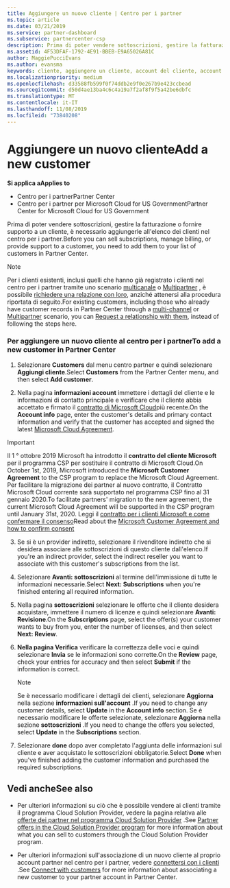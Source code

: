 ```yaml
---
title: Aggiungere un nuovo cliente | Centro per i partner
ms.topic: article
ms.date: 03/21/2019
ms.service: partner-dashboard
ms.subservice: partnercenter-csp
description: Prima di poter vendere sottoscrizioni, gestire la fatturazione o fornire supporto, devi creare un record per il tuo cliente nel Centro per i partner.
ms.assetid: 4F53DFAF-1792-4E91-BBEB-E9A65026A81C
author: MaggiePucciEvans
ms.author: evansma
keywords: cliente, aggiungere un cliente, account del cliente, account del cliente nel Centro per i partner, clienti, aggiungere i clienti, creare un account del cliente
ms.localizationpriority: medium
ms.openlocfilehash: d33588fb599f0f74ddb2e9f0e267b9e423ccbead
ms.sourcegitcommit: d50d4ae13ba4c6c4a19a7f2af8f9f5a42be6dbfc
ms.translationtype: MT
ms.contentlocale: it-IT
ms.lasthandoff: 11/08/2019
ms.locfileid: "73840208"
---
```

# <a name="add-a-new-customer"></a><span data-ttu-id="bf3bc-104">Aggiungere un nuovo cliente</span><span class="sxs-lookup"><span data-stu-id="bf3bc-104">Add a new customer</span></span>

<span data-ttu-id="bf3bc-105">**Si applica a**</span><span class="sxs-lookup"><span data-stu-id="bf3bc-105">**Applies to**</span></span>

-  <span data-ttu-id="bf3bc-106">Centro per i partner</span><span class="sxs-lookup"><span data-stu-id="bf3bc-106">Partner Center</span></span>
-  <span data-ttu-id="bf3bc-107">Centro per i partner per Microsoft Cloud for US Government</span><span class="sxs-lookup"><span data-stu-id="bf3bc-107">Partner Center for Microsoft Cloud for US Government</span></span>

<span data-ttu-id="bf3bc-108">Prima di poter vendere sottoscrizioni, gestire la fatturazione o fornire supporto a un cliente, è necessario aggiungerle all'elenco dei clienti nel centro per i partner.</span><span class="sxs-lookup"><span data-stu-id="bf3bc-108">Before you can sell subscriptions, manage billing, or provide support to a customer, you need to add them to your list of customers in Partner  Center.</span></span>

>[!NOTE]
><span data-ttu-id="bf3bc-109">Per i clienti esistenti, inclusi quelli che hanno già registrato i clienti nel centro per i partner tramite uno scenario [multicanale](multichannel.md) o [Multipartner](multipartner.md) , è possibile [richiedere una relazione con loro](request-a-relationship-with-a-customer.md), anziché attenersi alla procedura riportata di seguito.</span><span class="sxs-lookup"><span data-stu-id="bf3bc-109">For existing customers, including those who already have customer records in Partner Center through a [multi-channel](multichannel.md) or [Multipartner](multipartner.md) scenario, you can [Request a relationship with them](request-a-relationship-with-a-customer.md), instead of following the steps here.</span></span>

### <a name="to-add-a-new-customer-in-partner-center"></a><span data-ttu-id="bf3bc-110">Per aggiungere un nuovo cliente al centro per i partner</span><span class="sxs-lookup"><span data-stu-id="bf3bc-110">To add a new customer in Partner Center</span></span>

1. <span data-ttu-id="bf3bc-111">Selezionare **Customers** dal menu centro partner e quindi selezionare **Aggiungi cliente**.</span><span class="sxs-lookup"><span data-stu-id="bf3bc-111">Select **Customers** from the Partner Center menu, and then select **Add customer**.</span></span>

2. <span data-ttu-id="bf3bc-112">Nella pagina **informazioni account** immettere i dettagli del cliente e le informazioni di contatto principale e verificare che il cliente abbia accettato e firmato il [contratto di Microsoft Cloud](agreements.md)più recente.</span><span class="sxs-lookup"><span data-stu-id="bf3bc-112">On the **Account info** page, enter the customer's details and primary contact information and verify that the customer has accepted and signed the latest [Microsoft Cloud Agreement](agreements.md).</span></span>

>[!IMPORTANT] 
> <span data-ttu-id="bf3bc-113">Il 1 ° ottobre 2019 Microsoft ha introdotto il **contratto del cliente Microsoft** per il programma CSP per sostituire il contratto di Microsoft Cloud.</span><span class="sxs-lookup"><span data-stu-id="bf3bc-113">On October 1st, 2019, Microsoft introduced the **Microsoft Customer Agreement** to the CSP program to replace the Microsoft Cloud Agreement.</span></span> <span data-ttu-id="bf3bc-114">Per facilitare la migrazione dei partner al nuovo contratto, il Contratto Microsoft Cloud corrente sarà supportato nel programma CSP fino al 31 gennaio 2020.</span><span class="sxs-lookup"><span data-stu-id="bf3bc-114">To facilitate partners' migration to the new agreement, the current Microsoft Cloud Agreement will be supported in the CSP program until January 31st, 2020.</span></span> <span data-ttu-id="bf3bc-115">Leggi il [contratto per i clienti Microsoft e come confermare il consenso](confirm-customer-consent.md)</span><span class="sxs-lookup"><span data-stu-id="bf3bc-115">Read about the [Microsoft Customer Agreement and how to confirm consent](confirm-customer-consent.md)</span></span>
  
3. <span data-ttu-id="bf3bc-116">Se si è un provider indiretto, selezionare il rivenditore indiretto che si desidera associare alle sottoscrizioni di questo cliente dall'elenco.</span><span class="sxs-lookup"><span data-stu-id="bf3bc-116">If you're an indirect provider, select the indirect reseller you want to associate with this customer's subscriptions from the list.</span></span>

4. <span data-ttu-id="bf3bc-117">Selezionare **Avanti: sottoscrizioni** al termine dell'immissione di tutte le informazioni necessarie.</span><span class="sxs-lookup"><span data-stu-id="bf3bc-117">Select **Next: Subscriptions** when you're finished entering all required information.</span></span>

5. <span data-ttu-id="bf3bc-118">Nella pagina **sottoscrizioni** selezionare le offerte che il cliente desidera acquistare, immettere il numero di licenze e quindi selezionare **Avanti: Revisione**.</span><span class="sxs-lookup"><span data-stu-id="bf3bc-118">On the **Subscriptions** page, select the offer(s) your customer wants to buy from you, enter the number of licenses, and then select **Next: Review**.</span></span>

6. <span data-ttu-id="bf3bc-119">**Nella pagina Verifica** verificare la correttezza delle voci e quindi selezionare **Invia** se le informazioni sono corrette.</span><span class="sxs-lookup"><span data-stu-id="bf3bc-119">On the **Review** page, check your entries for accuracy and then select **Submit** if the information is correct.</span></span>

    >[!NOTE]
    ><span data-ttu-id="bf3bc-120">Se è necessario modificare i dettagli dei clienti, selezionare **Aggiorna** nella sezione **informazioni sull'account** .</span><span class="sxs-lookup"><span data-stu-id="bf3bc-120">If you need to change any customer details, select **Update** in the **Account info** section.</span></span> <span data-ttu-id="bf3bc-121">Se è necessario modificare le offerte selezionate, selezionare **Aggiorna** nella sezione **sottoscrizioni** .</span><span class="sxs-lookup"><span data-stu-id="bf3bc-121">If you need to change the offers you selected, select **Update** in the **Subscriptions** section.</span></span>

7. <span data-ttu-id="bf3bc-122">Selezionare **done** dopo aver completato l'aggiunta delle informazioni sul cliente e aver acquistato le sottoscrizioni obbligatorie.</span><span class="sxs-lookup"><span data-stu-id="bf3bc-122">Select **Done** when you've finished adding the customer information and purchased the required subscriptions.</span></span>

## <a name="see-also"></a><span data-ttu-id="bf3bc-123">Vedi anche</span><span class="sxs-lookup"><span data-stu-id="bf3bc-123">See also</span></span>

- <span data-ttu-id="bf3bc-124">Per ulteriori informazioni su ciò che è possibile vendere ai clienti tramite il programma Cloud Solution Provider, vedere la pagina relativa alle [offerte dei partner nel programma Cloud Solution Provider](csp-offers.md) .</span><span class="sxs-lookup"><span data-stu-id="bf3bc-124">See [Partner offers in the Cloud Solution Provider program](csp-offers.md) for more information about what you can sell to customers through the Cloud Solution Provider program.</span></span>

- <span data-ttu-id="bf3bc-125">Per ulteriori informazioni sull'associazione di un nuovo cliente al proprio account partner nel centro per i partner, vedere [connettersi con i clienti](customer-accounts.md) .</span><span class="sxs-lookup"><span data-stu-id="bf3bc-125">See [Connect with customers](customer-accounts.md) for more information about associating a new customer to your partner account in Partner Center.</span></span>